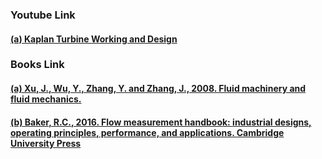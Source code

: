 ### <b>Youtube Link</b>
#### <a href="https://www.youtube.com/watch?v=0p03UTgpnDU">  (a) Kaplan Turbine Working and Design</a><br>

### <b>Books Link</b></br>
#### <a href="https://link.springer.com/chapter/10.1007/978-3-540-89749-1_52"> (a) Xu, J., Wu, Y., Zhang, Y. and Zhang, J., 2008. Fluid machinery and fluid mechanics.</a>
#### <a href="https://assets.cambridge.org/97811070/45866/frontmatter/9781107045866_frontmatter.pdf">(b) Baker, R.C., 2016. Flow measurement handbook: industrial designs, operating principles, performance, and applications. Cambridge University Press</a>

